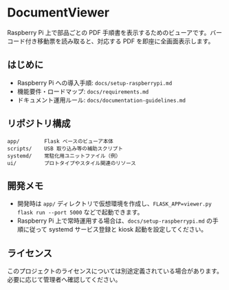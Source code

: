 # DocumentViewer

Raspberry Pi 上で部品ごとの PDF 手順書を表示するためのビューアです。バーコード付き移動票を読み取ると、対応する PDF を即座に全画面表示します。

## はじめに
- Raspberry Pi への導入手順: `docs/setup-raspberrypi.md`
- 機能要件・ロードマップ: `docs/requirements.md`
- ドキュメント運用ルール: `docs/documentation-guidelines.md`

## リポジトリ構成
```
app/        Flask ベースのビューア本体
scripts/    USB 取り込み等の補助スクリプト
systemd/    常駐化用ユニットファイル（例）
ui/         プロトタイプやスタイル関連のリソース
```

## 開発メモ
- 開発時は `app/` ディレクトリで仮想環境を作成し、`FLASK_APP=viewer.py flask run --port 5000` などで起動できます。
- Raspberry Pi 上で常時運用する場合は、`docs/setup-raspberrypi.md` の手順に従って systemd サービス登録と kiosk 起動を設定してください。

## ライセンス
このプロジェクトのライセンスについては別途定義されている場合があります。必要に応じて管理者へ確認してください。
